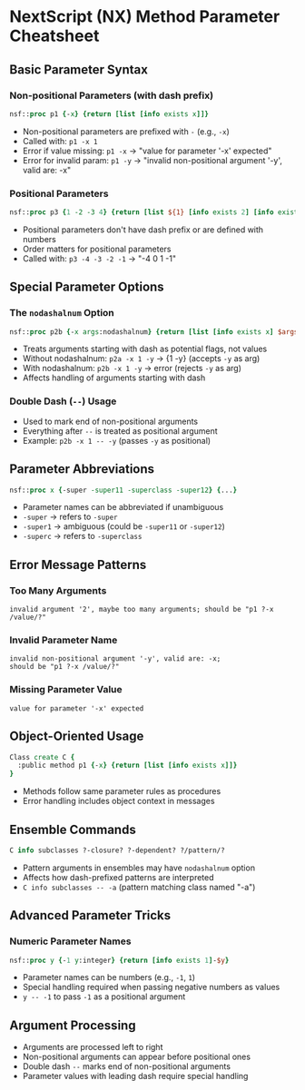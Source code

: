 # NextScript (NX) Method Parameter Cheatsheet

## Basic Parameter Syntax

### Non-positional Parameters (with dash prefix)
```tcl
nsf::proc p1 {-x} {return [list [info exists x]]}
```
- Non-positional parameters are prefixed with `-` (e.g., `-x`)
- Called with: `p1 -x 1`
- Error if value missing: `p1 -x` → "value for parameter '-x' expected"
- Error for invalid param: `p1 -y` → "invalid non-positional argument '-y', valid are: -x"

### Positional Parameters
```tcl
nsf::proc p3 {1 -2 -3 4} {return [list ${1} [info exists 2] [info exists 3] ${4}]}
```
- Positional parameters don't have dash prefix or are defined with numbers
- Order matters for positional parameters
- Called with: `p3 -4 -3 -2 -1` → "-4 0 1 -1"

## Special Parameter Options

### The `nodashalnum` Option
```tcl
nsf::proc p2b {-x args:nodashalnum} {return [list [info exists x] $args]}
```
- Treats arguments starting with dash as potential flags, not values
- Without nodashalnum: `p2a -x 1 -y` → {1 -y} (accepts `-y` as arg)
- With nodashalnum: `p2b -x 1 -y` → error (rejects `-y` as arg)
- Affects handling of arguments starting with dash

### Double Dash (`--`) Usage
- Used to mark end of non-positional arguments
- Everything after `--` is treated as positional argument
- Example: `p2b -x 1 -- -y` (passes `-y` as positional)

## Parameter Abbreviations

```tcl
nsf::proc x {-super -super11 -superclass -super12} {...}
```
- Parameter names can be abbreviated if unambiguous
- `-super` → refers to `-super`
- `-super1` → ambiguous (could be `-super11` or `-super12`)
- `-superc` → refers to `-superclass`

## Error Message Patterns

### Too Many Arguments
```
invalid argument '2', maybe too many arguments; should be "p1 ?-x /value/?"
```

### Invalid Parameter Name
```
invalid non-positional argument '-y', valid are: -x;
should be "p1 ?-x /value/?"
```

### Missing Parameter Value
```
value for parameter '-x' expected
```

## Object-Oriented Usage

```tcl
Class create C {
  :public method p1 {-x} {return [list [info exists x]]}
}
```
- Methods follow same parameter rules as procedures
- Error handling includes object context in messages

## Ensemble Commands

```tcl
C info subclasses ?-closure? ?-dependent? ?/pattern/?
```
- Pattern arguments in ensembles may have `nodashalnum` option
- Affects how dash-prefixed patterns are interpreted
- `C info subclasses -- -a` (pattern matching class named "-a")

## Advanced Parameter Tricks

### Numeric Parameter Names
```tcl
nsf::proc y {-1 y:integer} {return [info exists 1]-$y}
```
- Parameter names can be numbers (e.g., `-1`, `1`)
- Special handling required when passing negative numbers as values
- `y -- -1` to pass `-1` as a positional argument

## Argument Processing

- Arguments are processed left to right
- Non-positional arguments can appear before positional ones
- Double dash `--` marks end of non-positional arguments
- Parameter values with leading dash require special handling 